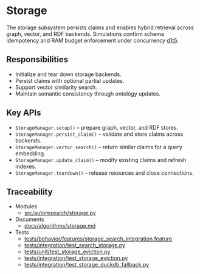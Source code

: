 # Storage

The storage subsystem persists claims and enables hybrid retrieval across graph,
vector, and RDF backends. Simulations confirm schema idempotency and RAM budget
enforcement under concurrency [d1][t4][t5].

## Responsibilities
- Initialize and tear down storage backends.
- Persist claims with optional partial updates.
- Support vector similarity search.
- Maintain semantic consistency through ontology updates.

## Key APIs
- `StorageManager.setup()` – prepare graph, vector, and RDF stores.
- `StorageManager.persist_claim()` – validate and store claims across backends.
- `StorageManager.vector_search()` – return similar claims for a query
  embedding.
- `StorageManager.update_claim()` – modify existing claims and refresh indexes.
- `StorageManager.teardown()` – release resources and close connections.

## Traceability

- Modules
  - [src/autoresearch/storage.py][m1]
- Documents
  - [docs/algorithms/storage.md][d1]
- Tests
  - [tests/behavior/features/storage_search_integration.feature][t1]
  - [tests/integration/test_search_storage.py][t2]
  - [tests/unit/test_storage_eviction.py][t3]
  - [tests/integration/test_storage_eviction.py][t4]
  - [tests/integration/test_storage_duckdb_fallback.py][t5]

[m1]: ../../src/autoresearch/storage.py
[d1]: ../algorithms/storage.md
[t1]: ../../tests/behavior/features/storage_search_integration.feature
[t2]: ../../tests/integration/test_search_storage.py
[t3]: ../../tests/unit/test_storage_eviction.py
[t4]: ../../tests/integration/test_storage_eviction.py
[t5]: ../../tests/integration/test_storage_duckdb_fallback.py
